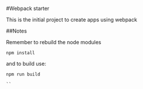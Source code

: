 #Webpack starter

This is the initial project to create apps using webpack

##Notes

Remember to rebuild the node modules

```
npm install

```
and to build use:
```
npm run build

``